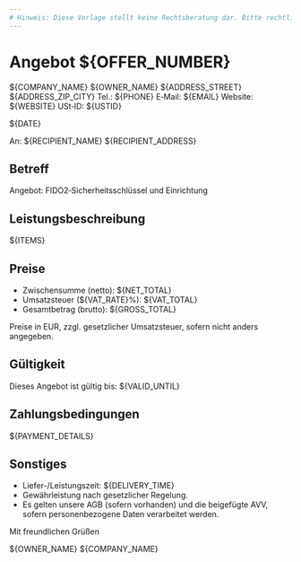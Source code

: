 ```yaml
---
# Hinweis: Diese Vorlage stellt keine Rechtsberatung dar. Bitte rechtlich prüfen lassen.
---
```


# Angebot ${OFFER_NUMBER}

${COMPANY_NAME}
${OWNER_NAME}
${ADDRESS_STREET}
${ADDRESS_ZIP_CITY}
Tel.: ${PHONE}
E‑Mail: ${EMAIL}
Website: ${WEBSITE}
USt‑ID: ${USTID}

${DATE}

An:
${RECIPIENT_NAME}
${RECIPIENT_ADDRESS}

## Betreff
Angebot: FIDO2‑Sicherheitsschlüssel und Einrichtung

## Leistungsbeschreibung
${ITEMS}

## Preise
- Zwischensumme (netto): ${NET_TOTAL}
- Umsatzsteuer (${VAT_RATE}%): ${VAT_TOTAL}
- Gesamtbetrag (brutto): ${GROSS_TOTAL}

Preise in EUR, zzgl. gesetzlicher Umsatzsteuer, sofern nicht anders angegeben.

## Gültigkeit
Dieses Angebot ist gültig bis: ${VALID_UNTIL}

## Zahlungsbedingungen
${PAYMENT_DETAILS}

## Sonstiges
- Liefer-/Leistungszeit: ${DELIVERY_TIME}
- Gewährleistung nach gesetzlicher Regelung.
- Es gelten unsere AGB (sofern vorhanden) und die beigefügte AVV, sofern personenbezogene Daten verarbeitet werden.

Mit freundlichen Grüßen

${OWNER_NAME}
${COMPANY_NAME}
